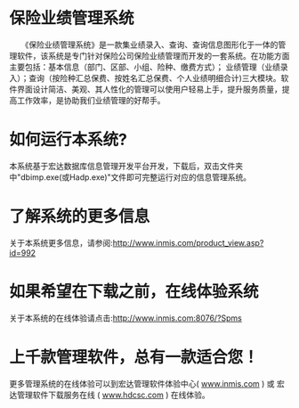 # 保险业绩管理系统

　　《保险业绩管理系统》是一款集业绩录入、查询、查询信息图形化于一体的管理软件，该系统是专门针对保险公司保险业绩管理而开发的一套系统。在功能方面主要包括：基本信息（部门、区部、小组、险种、缴费方式）； 业绩管理（业绩录入）；查询（按险种汇总保费、按姓名汇总保费、个人业绩明细合计)三大模块。软件界面设计简洁、美观、其人性化的管理可以使用户轻易上手，提升服务质量，提高工作效率，是协助我们业绩管理的好帮手。
　　
# 如何运行本系统?

本系统基于宏达数据库信息管理开发平台开发，下载后，双击文件夹中"dbimp.exe(或Hadp.exe)"文件即可完整运行对应的信息管理系统。

# 了解系统的更多信息

关于本系统更多信息，请参阅:http://www.inmis.com/product_view.asp?id=992

# 如果希望在下载之前，在线体验系统

关于本系统的在线体验请点击:http://www.inmis.com:8076/?Spms

# 上千款管理软件，总有一款适合您！

更多管理系统的在线体验可以到宏达管理软件体验中心( www.inmis.com ) 或 宏达管理软件下载服务在线 ( www.hdcsc.com ) 在线体验。

